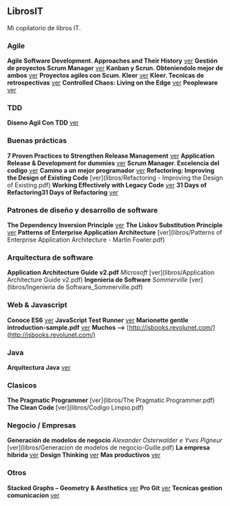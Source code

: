 ## LibrosIT
Mi copilatorio de libros IT.


### Agile
**Agile Software Development. Approaches and Their History** [ver](libros/agile.pdf)
**Gestión de proyectos Scrum Manager** [ver](libros/gestion_proyectos_scrum_manager.pdf)
**Kanban y Scrun. Obteniendolo mejor de ambos** [ver](libros/KanbanVsScrum_Castellano_FINAL-printed.pdf)
**Proyectos agiles con Scum. Kleer** [ver](libros/kleer-proyecto-agiles-con-scrum.pdf)
**Kleer. Tecnicas de retrospectivas** [ver](libros/kleer-tecnicas-de-retrospectivas-es.pdf)
**Controlled Chaos: Living on the Edge** [ver](libros/ControlledChaos.pdf)
**Peopleware** [ver](Peopleware.pdf)

### TDD
**Diseno Agil Con TDD** [ver](libros/disenoAgilConTdd_ebook.pdf)

### Buenas prácticas
**7 Proven Practices to Strengthen Release Management**  [ver](libros/7ProvenPracticestoStrengthenReleaseManagement.pdf) 
**Application Release & Development for dummies** [ver](libros/AppReleaseDeploymentForDummies.pdf)
**Scrum Manager. Excelencia del codigo** [ver](libros/scrum_manager_excelencia_del_codigo.pdf)
**Camino a un mejor programador** [ver](libros/caminoAunMejorProgramador.pdf)
**Refactoring: Improving the Design of Existing Code** [ver](libros/Refactoring - Improving the Design of Existing.pdf)
**Working Effectively with Legacy Code** [ver](libros/WorkingLegacyCode.pdf)
**31 Days of Refactoring31 Days of Refactoring** [ver](libros/31DaysRefactoring.pdf)

### Patrones de diseño y desarrollo de software
**The Dependency Inversion Principle** [ver](libros/dip.pdf)
**The Liskov Substitution Principle** [ver](libros/lsp.pdf)
**Patterns of Enterprise Application Architecture** [ver](libros/Patterns of Enterprise Application Architecture - Martin Fowler.pdf)

### Arquitectura de software
**Application Architecture Guide v2.pdf** _Microsoft_ [ver](libros/Application Architecture Guide v2.pdf)
**Ingenieria de Software** _Sommerville_ [ver](libros/Ingenieria de Software_Sommerville.pdf)

### Web & Javascript
**Conoce ES6** [ver](libros/conoce-ES6.pdf)
**JavaScript Test Runner** [ver](libros/thesis.pdf)
**Marionette gentle introduction-sample.pdf** [ver](libros/marionette-gentle-introduction-sample.pdf)
**Muchos -->** [http://jsbooks.revolunet.com/](http://jsbooks.revolunet.com/)

### Java
**Arquitectura Java** [ver](libros/ArquitecturaJava.pdf)

### Clasicos
**The Pragmatic Programmer** [ver](libros/The Pragmatic Programmer.pdf)
**The Clean Code** [ver](libros/Codigo Limpio.pdf)

### Negocio / Empresas
**Generación de modelos de negocio** _Alexander Osterwalder e Yves Pigneur_ [ver](libros/Generacion de modelos de negocio-Guille.pdf)
**La empresa hibrida** [ver](libros/laempresahibrida.pdf)
**Design Thinking** [ver](libros/LibroDT_1a_ed_20130603_Espanhol_site.pdf)
**Mas productivos** [ver](libros/mas-productivos.pdf)

### Otros
**Stacked Graphs – Geometry & Aesthetics** [ver](libros/leebyron_stackedgraphs_byron_wattenberg.pdf)
**Pro Git** [ver](libros/progit-en.562.pdf)
**Tecnicas gestion comunicacion** [ver](libros/tecnicas-gestion-comunicacion.pdf)